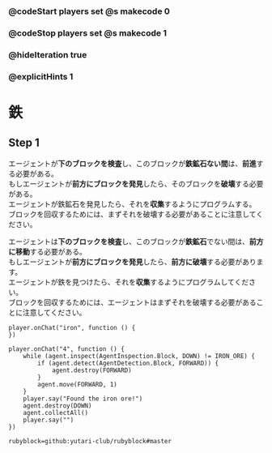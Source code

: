 ### @codeStart players set @s makecode 0
### @codeStop players set @s makecode 1

### @hideIteration true 
### @explicitHints 1


# 鉄
<!-- # Iron -->

## Step 1
エージェントが**下のブロックを検査**し、このブロックが**鉄鉱石ない間**は、**前進**する必要がある。<br>
 もしエージェントが**前方にブロックを発見**したら、そのブロックを**破壊**する必要がある。<br>
 エージェントが鉄鉱石を発見したら、それを**収集**するようにプログラムする。<br>
 ブロックを回収するためには、まずそれを破壊する必要があることに注意してください。

エージェントは**下のブロックを検査**し、このブロックが**鉄鉱石**でない間は、**前方に移動**する必要がある。<br>
もしエージェントが**前方にブロックを発見**したら、**前方に破壊**する必要があります。<br>
エージェントが鉄を見つけたら、それを**収集**するようにプログラムしてください。<br>
ブロックを回収するためには、エージェントはまずそれを破壊する必要があることに注意してください。
<!-- While the Agent **inspects the block down** and this block is not **iron ore**, it needs to **move forward**. If the Agent **detects a block forward**, then it needs to **destroy forward**. When the Agent locates iron, program it to **collect** it. Note that in order to collect a block, Agent needs to destroy it first.  -->

```template
player.onChat("iron", function () {
})
```

```ghost
player.onChat("4", function () {
    while (agent.inspect(AgentInspection.Block, DOWN) != IRON_ORE) {
        if (agent.detect(AgentDetection.Block, FORWARD)) {
            agent.destroy(FORWARD)
        }
        agent.move(FORWARD, 1)
    }
    player.say("Found the iron ore!")
    agent.destroy(DOWN)
    agent.collectAll()
    player.say("")
})
```
```package
rubyblock=github:yutari-club/rubyblock#master
```
